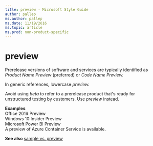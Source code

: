 ```yaml
---
title: preview - Microsoft Style Guide
author: pallep
ms.author: pallep
ms.date: 11/19/2016
ms.topic: article
ms.prod: non-product-specific
---
```


# preview

Prerelease versions of software and services are typically identified as *Product Name Preview* (preferred) or *Code Name Preview.* 

In generic references, lowercase *preview.*

Avoid using *beta* to refer to a prerelease product that's ready for unstructured testing by customers. Use *preview* instead.

**Examples**  
Office 2016 Preview  
Windows 10 Insider Preview  
Microsoft Power BI Preview  
A preview of Azure Container Service is available.  

**See also** [sample vs. preview](/style-guide/a-z-word-list-term-collections/s/sample-vs-preview.md)
